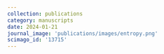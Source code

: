 ```yaml
---
collection: publications
category: manuscripts
date: 2024-01-21
journal_image: 'publications/images/entropy.png'
scimago_id: '13715'
---
```


